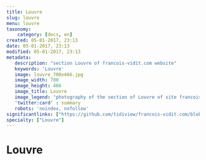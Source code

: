 ```yaml
---
title: Louvre
slug: louvre
menu: louvre
taxonomy:
    category: [docs, en]
created: 05-01-2017, 23:13
date: 05-01-2017, 23:13
modified: 05-01-2017, 23:13
metadata:
   description: "section Louvre of francois-vidit.com website"
   keywords: 'Louvre'
   image: louvre_700x466.jpg
   image_width: 700
   image_height: 466
   image_title: Louvre
   image_legend: "photography of the section of Louvre of site francois-vidit.com"
   'twitter:card' : summary
   robots: 'noindex, nofollow'
significantlinks: ["https://github.com/tidiview/francois-vidit.com/blob/develop/user/sites/docs/pages/01.home/01.paris/01.louvre/chapter.en.md"]
specialty: ["Louvre"]
---
```

# Louvre